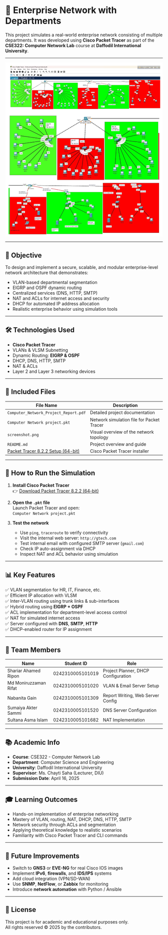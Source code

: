 # 🏢 Enterprise Network with Departments

This project simulates a real-world enterprise network consisting of multiple departments. It was developed using **Cisco Packet Tracer** as part of the **CSE322: Computer Network Lab** course at **Daffodil International University**.

---

![Project Screenshot](screenshot.png)

---

## 🎯 Objective

To design and implement a secure, scalable, and modular enterprise-level network architecture that demonstrates:

- VLAN-based departmental segmentation  
- EIGRP and OSPF dynamic routing  
- Centralized services (DNS, HTTP, SMTP)  
- NAT and ACLs for internet access and security  
- DHCP for automated IP address allocation  
- Realistic enterprise behavior using simulation tools

---

## 🛠 Technologies Used

- **Cisco Packet Tracer**  
- VLANs & VLSM Subnetting  
- Dynamic Routing: **EIGRP & OSPF**  
- DHCP, DNS, HTTP, SMTP  
- NAT & ACLs  
- Layer 2 and Layer 3 networking devices

---

## 📁 Included Files

| File Name                             | Description                                |
|--------------------------------------|--------------------------------------------|
| `Computer_Network_Project_Report.pdf`| Detailed project documentation              |
| `Computer Network project.pkt`       | Network simulation file for Packet Tracer  |
| `screenshot.png`                     | Visual overview of the network topology    |
| `README.md`                          | Project overview and guide                 |
| [Packet Tracer 8.2.2 Setup (64-bit)](https://drive.google.com/drive/folders/1hPltHv9p1KFn4sRgOlAzKWtNpegIabhm?usp=drive_link) | Cisco Packet Tracer installer              |

---

## 🚀 How to Run the Simulation

1. **Install Cisco Packet Tracer**  
   👉 [Download Packet Tracer 8.2.2 (64-bit)](https://drive.google.com/drive/folders/1hPltHv9p1KFn4sRgOlAzKWtNpegIabhm?usp=drive_link)

2. **Open the `.pkt` file**  
   Launch Packet Tracer and open:  
   `Computer Network project.pkt`

3. **Test the network**  
   - Use `ping`, `traceroute` to verify connectivity  
   - Visit the internal web server: `http://gtech.com`  
   - Test internal email with configured SMTP server (`gmail.com`)  
   - Check IP auto-assignment via DHCP  
   - Inspect NAT and ACL behavior using simulation

---

## 📊 Key Features

✅ VLAN segmentation for HR, IT, Finance, etc.  
✅ Efficient IP allocation with VLSM  
✅ Inter-VLAN routing using trunk links & sub-interfaces  
✅ Hybrid routing using **EIGRP + OSPF**  
✅ ACL implementation for department-level access control  
✅ NAT for simulated internet access  
✅ Server configured with **DNS**, **SMTP**, **HTTP**  
✅ DHCP-enabled router for IP assignment

---

## 👥 Team Members

| Name                    | Student ID             | Role                                 |
|-------------------------|------------------------|--------------------------------------|
| Shariar Ahamed Ripon    | 0242310005101019       | Project Planner, DHCP Configuration  |
| Md Moniruzzaman Rifat   | 0242310005101020       | VLAN & Email Server Setup            |
| Nabanita Gain           | 0242310005101309       | Report Writing, Web Server Config    |
| Sumaiya Akter Sammi     | 0242310005101520       | DNS Server Configuration             |
| Sultana Asma Islam      | 0242310005101682       | NAT Implementation                   |

---

## 📚 Academic Info

- **Course**: CSE322 - Computer Network Lab  
- **Department**: Computer Science and Engineering  
- **University**: Daffodil International University  
- **Supervisor**: Ms. Chayti Saha (Lecturer, DIU)  
- **Submission Date**: April 16, 2025

---

## 🎓 Learning Outcomes

- Hands-on implementation of enterprise networking  
- Mastery of VLAN, routing, NAT, DHCP, DNS, HTTP, SMTP  
- Network security through ACLs and segmentation  
- Applying theoretical knowledge to realistic scenarios  
- Familiarity with Cisco Packet Tracer and CLI commands

---

## 🧩 Future Improvements

- Switch to **GNS3** or **EVE-NG** for real Cisco IOS images  
- Implement **IPv6**, **firewalls**, and **IDS/IPS** systems  
- Add cloud integration (VPN/SD-WAN)  
- Use **SNMP**, **NetFlow**, or **Zabbix** for monitoring  
- Introduce **network automation** with Python / Ansible

---

## 📄 License

This project is for academic and educational purposes only.  
All rights reserved © 2025 by the contributors.
